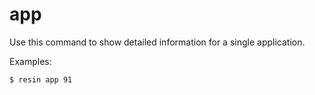 # app <id>

Use this command to show detailed information for a single application.

Examples:

	$ resin app 91
